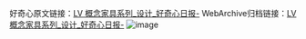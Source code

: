 好奇心原文链接：[LV 概念家具系列_设计_好奇心日报-](https://www.qdaily.com/articles/4092.html)
WebArchive归档链接：[LV 概念家具系列_设计_好奇心日报-](http://web.archive.org/web/20190623153529/https://www.qdaily.com/articles/4092.html)
![image](http://ww3.sinaimg.cn/large/007d5XDpgy1g3vdvoh4vuj30u02zpaoq)